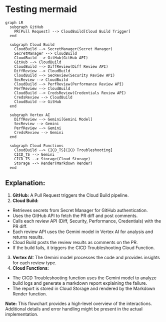 # Testing mermaid

```mermaid
graph LR
  subgraph GitHub
    PR[Pull Request] --> CloudBuild[Cloud Build Trigger]
  end

  subgraph Cloud Build
    CloudBuild --> SecretManager(Secret Manager)
    SecretManager --> CloudBuild
    CloudBuild --> GitHub(GitHub API)
    GitHub --> CloudBuild
    CloudBuild --> DiffReview(Diff Review API)
    DiffReview --> CloudBuild
    CloudBuild --> SecReview(Security Review API)
    SecReview --> CloudBuild
    CloudBuild --> PerfReview(Performance Review API)
    PerfReview --> CloudBuild
    CloudBuild --> CredsReview(Credentials Review API)
    CredsReview --> CloudBuild
    CloudBuild --> GitHub
  end

  subgraph Vertex AI
    DiffReview --> Gemini[Gemini Model]
    SecReview --> Gemini
    PerfReview --> Gemini
    CredsReview --> Gemini
  end

  subgraph Cloud Functions
    CloudBuild --> CICD_TS[CICD Troubleshooting]
    CICD_TS --> Gemini
    CICD_TS --> Storage(Cloud Storage)
    Storage --> Render(Markdown Render)
  end
  ```

## Explanation:

1. **GitHub:** A Pull Request triggers the Cloud Build pipeline.
2. **Cloud Build:**
- Retrieves secrets from Secret Manager for GitHub authentication.
- Uses the GitHub API to fetch the PR diff and post comments.
- Calls each review API (Diff, Security, Performance, Credentials) with the PR diff.
- Each review API uses the Gemini model in Vertex AI for analysis and returns results.
- Cloud Build posts the review results as comments on the PR.
- If the build fails, it triggers the CICD Troubleshooting Cloud Function.
3. **Vertex AI:** The Gemini model processes the code and provides insights for each review type.
4. **Cloud Functions:**
- The CICD Troubleshooting function uses the Gemini model to analyze build logs and generate a markdown report explaining the failure.
- The report is stored in Cloud Storage and rendered by the Markdown Render function.

**Note:** This flowchart provides a high-level overview of the interactions. Additional details and error handling might be present in the actual implementation.